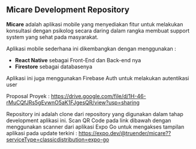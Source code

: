 ## Micare Development Repository


<b>Micare</b> adalah aplikasi mobile yang menyediakan fitur untuk melakukan konsultasi dengan psikolog secara daring dalam rangka membuat support system yang sehat pada masyarakat.

Aplikasi mobile sederhana ini dikembangkan dengan menggunakan :
- <b>React Native</b> sebagai Front-End dan Back-end nya
- <b>Firestore</b> sebagai databasenya

Aplikasi ini juga menggunakan Firebase Auth untuk melakukan autentikasi user

Proposal Proyek :
https://drive.google.com/file/d/1H-46-rMuCQfJRs5gEvwnO5aK1FJgesQR/view?usp=sharing

Repository ini adalah clone dari repository yang digunakan dalam tahap development aplikasi ini.
Scan QR Code pada link dibawah dengan menggunakan scanner dari aplikasi Expo Go untuk mengakses tampilan aplikasi pada update terkini :
https://expo.dev/@truender/micare??serviceType=classicdistribution=expo-go 
